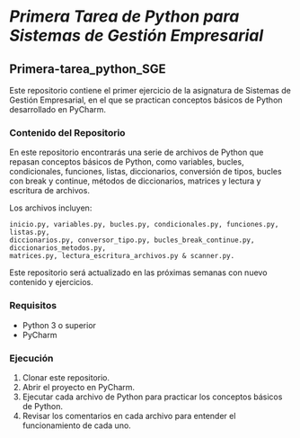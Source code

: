 # *Primera Tarea de Python para Sistemas de Gestión Empresarial*
## Primera-tarea_python_SGE

Este repositorio contiene el primer ejercicio de la asignatura de Sistemas de Gestión Empresarial, en el que se practican conceptos básicos de Python desarrollado en PyCharm.

### Contenido del Repositorio

En este repositorio encontrarás una serie de archivos de Python que repasan conceptos básicos de Python, como variables, bucles, condicionales, funciones, listas, diccionarios, conversión de tipos, bucles con break y continue, métodos de diccionarios, matrices y lectura y escritura de archivos.

Los archivos incluyen:
```
inicio.py, variables.py, bucles.py, condicionales.py, funciones.py, listas.py,
diccionarios.py, conversor_tipo.py, bucles_break_continue.py, diccionarios_metodos.py,
matrices.py, lectura_escritura_archivos.py & scanner.py.
```

Este repositorio será actualizado en las próximas semanas con nuevo contenido y ejercicios.

### Requisitos
- Python 3 o superior
- PyCharm

### Ejecución
1. Clonar este repositorio.
2. Abrir el proyecto en PyCharm.
3. Ejecutar cada archivo de Python para practicar los conceptos básicos de Python.
4. Revisar los comentarios en cada archivo para entender el funcionamiento de cada uno.
